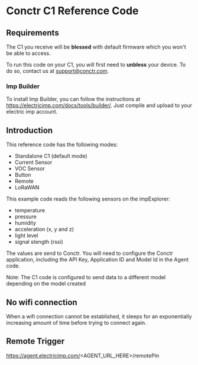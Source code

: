 # Conctr C1 Reference Code #

## Requirements ##
The C1 you receive will be **blessed** with default firmware which you won't be able to access.

To run this code on your C1, you will first need to **unbless** your device. To do so, contact us at <support@conctr.com>.

### Imp Builder ###
To install Imp Builder, you can follow the instructions at <https://electricimp.com/docs/tools/builder/>.
Just compile and upload to your electric imp account.


## Introduction ##
This reference code has the following modes:
* Standalone C1 (default mode)
* Current Sensor
* VOC Sensor
* Button
* Remote
* LoRaWAN



This example code reads the following sensors on the impExplorer:
* temperature
* pressure
* humidity
* acceleration (x, y and z)
* light level
* signal stength (rssi)

The values are send to Conctr. You will need to configure the Conctr application, including the API Key, Application ID and Model Id in the Agent code.

Note: The C1 code is configured to send data to a different model depending on the model created

## No wifi connection ##
When a wifi connection cannot be established, it sleeps for an exponentially increasing amount of time before trying to connect again.

## Remote Trigger ##
https://agent.electricimp.com/<AGENT_URL_HERE>/remotePin
